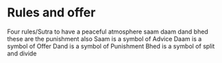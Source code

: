 # Rules and offer
Four rules/Sutra to have a peaceful atmosphere
saam
daam
dand
bhed
these are the punishment also
Saam is a symbol of Advice
Daam is a symbol of Offer
Dand is a symbol of Punishment
Bhed is a symbol of split and divide
